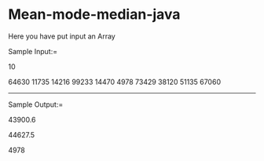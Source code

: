 # Mean-mode-median-java


Here you have put input an Array 

Sample Input:=

10

64630 
11735
14216 
99233
14470 
4978
73429 
38120 
51135
67060

-------------------------------------------------------------------------------
Sample Output:=

43900.6

44627.5

4978

